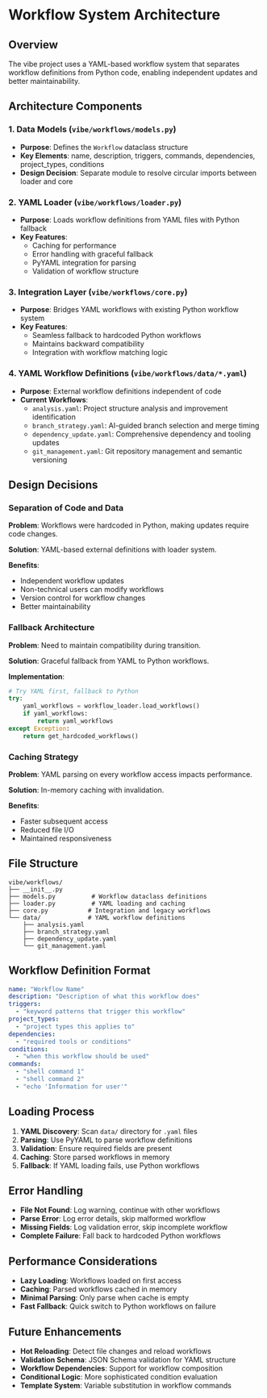 # Workflow System Architecture

## Overview

The vibe project uses a YAML-based workflow system that separates workflow definitions from Python code, enabling independent updates and better maintainability.

## Architecture Components

### 1. Data Models (`vibe/workflows/models.py`)
- **Purpose**: Defines the `Workflow` dataclass structure
- **Key Elements**: name, description, triggers, commands, dependencies, project_types, conditions
- **Design Decision**: Separate module to resolve circular imports between loader and core

### 2. YAML Loader (`vibe/workflows/loader.py`)
- **Purpose**: Loads workflow definitions from YAML files with Python fallback
- **Key Features**:
  - Caching for performance
  - Error handling with graceful fallback
  - PyYAML integration for parsing
  - Validation of workflow structure

### 3. Integration Layer (`vibe/workflows/core.py`)
- **Purpose**: Bridges YAML workflows with existing Python workflow system
- **Key Features**:
  - Seamless fallback to hardcoded Python workflows
  - Maintains backward compatibility
  - Integration with workflow matching logic

### 4. YAML Workflow Definitions (`vibe/workflows/data/*.yaml`)
- **Purpose**: External workflow definitions independent of code
- **Current Workflows**:
  - `analysis.yaml`: Project structure analysis and improvement identification
  - `branch_strategy.yaml`: AI-guided branch selection and merge timing
  - `dependency_update.yaml`: Comprehensive dependency and tooling updates
  - `git_management.yaml`: Git repository management and semantic versioning

## Design Decisions

### Separation of Code and Data
**Problem**: Workflows were hardcoded in Python, making updates require code changes.

**Solution**: YAML-based external definitions with loader system.

**Benefits**:
- Independent workflow updates
- Non-technical users can modify workflows
- Version control for workflow changes
- Better maintainability

### Fallback Architecture
**Problem**: Need to maintain compatibility during transition.

**Solution**: Graceful fallback from YAML to Python workflows.

**Implementation**:
```python
# Try YAML first, fallback to Python
try:
    yaml_workflows = workflow_loader.load_workflows()
    if yaml_workflows:
        return yaml_workflows
except Exception:
    return get_hardcoded_workflows()
```

### Caching Strategy
**Problem**: YAML parsing on every workflow access impacts performance.

**Solution**: In-memory caching with invalidation.

**Benefits**:
- Faster subsequent access
- Reduced file I/O
- Maintained responsiveness

## File Structure

```
vibe/workflows/
├── __init__.py
├── models.py          # Workflow dataclass definitions
├── loader.py          # YAML loading and caching
├── core.py           # Integration and legacy workflows
└── data/             # YAML workflow definitions
    ├── analysis.yaml
    ├── branch_strategy.yaml
    ├── dependency_update.yaml
    └── git_management.yaml
```

## Workflow Definition Format

```yaml
name: "Workflow Name"
description: "Description of what this workflow does"
triggers:
  - "keyword patterns that trigger this workflow"
project_types:
  - "project types this applies to"
dependencies:
  - "required tools or conditions"
conditions:
  - "when this workflow should be used"
commands:
  - "shell command 1"
  - "shell command 2"
  - "echo 'Information for user'"
```

## Loading Process

1. **YAML Discovery**: Scan `data/` directory for `.yaml` files
2. **Parsing**: Use PyYAML to parse workflow definitions
3. **Validation**: Ensure required fields are present
4. **Caching**: Store parsed workflows in memory
5. **Fallback**: If YAML loading fails, use Python workflows

## Error Handling

- **File Not Found**: Log warning, continue with other workflows
- **Parse Error**: Log error details, skip malformed workflow
- **Missing Fields**: Log validation error, skip incomplete workflow
- **Complete Failure**: Fall back to hardcoded Python workflows

## Performance Considerations

- **Lazy Loading**: Workflows loaded on first access
- **Caching**: Parsed workflows cached in memory
- **Minimal Parsing**: Only parse when cache is empty
- **Fast Fallback**: Quick switch to Python workflows on failure

## Future Enhancements

- **Hot Reloading**: Detect file changes and reload workflows
- **Validation Schema**: JSON Schema validation for YAML structure
- **Workflow Dependencies**: Support for workflow composition
- **Conditional Logic**: More sophisticated condition evaluation
- **Template System**: Variable substitution in workflow commands
